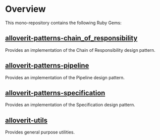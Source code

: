 # Overview
This mono-repository contains the following Ruby Gems:

## [alloverit-patterns-chain_of_responsibility](alloverit-patterns-chain_of_responsibility/README.md)
Provides an implementation of the Chain of Responsibility design pattern.

## [alloverit-patterns-pipeline](alloverit-patterns-pipeline/README.md)
Provides an implementation of the Pipeline design pattern.

## [alloverit-patterns-specification](alloverit-patterns-specification/README.md)
Provides an implementation of the Specification design pattern.

## [alloverit-utils](alloverit-utils/README.md)
Provides general purpose utilities.
